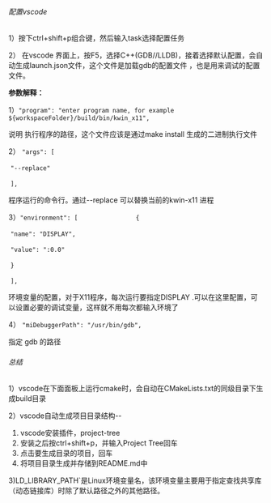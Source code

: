 ###### 配置vscode

1）按下ctrl+shift+p组合键，然后输入task选择配置任务

2） 在vscode 界面上，按F5，选择C++(GDB//LLDB)，接着选择默认配置，会自动生成launch.json文件，这个文件是加载gdb的配置文件 ，也是用来调试的配置文件。

**参数解释：**

 1）`"program": "enter program name, for example ${workspaceFolder}/build/bin/kwin_x11",`

 说明 执行程序的路径，这个文件应该是通过make install 生成的二进制执行文件

2） `"args": [`

​                `"--replace"`

​            `],`

程序运行的命令行。通过--replace 可以替换当前的kwin-x11 进程

3）`"environment": [                {`

​                    `"name": "DISPLAY",`

​                    `"value": ":0.0"`

​                `}`

​            `],`

环境变量的配置，对于X11程序，每次运行要指定DISPLAY .可以在这里配置，可以设置必要的调试变量，这样就不用每次都输入环境了

4） `"miDebuggerPath": "/usr/bin/gdb",`

 指定 gdb 的路径

###### 总结

1）vscode在下面面板上运行cmake时，会自动在CMakeLists.txt的同级目录下生成build目录 

2）vscode自动生成项目目录结构--

1. vscode安装插件，project-tree
2. 安装之后按ctrl+shift+p，并输入Project Tree回车
3. 点击要生成目录的项目，回车
4. 将项目目录生成并存储到README.md中

3)LD_LIBRARY_PATH`是Linux环境变量名，该环境变量主要用于指定查找共享库（动态链接库）时除了默认路径之外的其他路径。